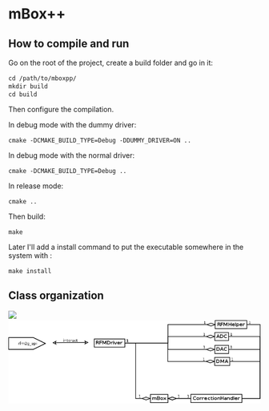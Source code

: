 
# mBox++

## How to compile and run

Go on the root of the project, create a build folder and go in it:

    cd /path/to/mboxpp/
    mkdir build
    cd build

Then configure the compilation.

In debug mode with the dummy driver:

    cmake -DCMAKE_BUILD_TYPE=Debug -DDUMMY_DRIVER=ON ..

In debug mode with the normal driver:

    cmake -DCMAKE_BUILD_TYPE=Debug ..

In release mode:

    cmake ..

Then build:

    make

Later I'll add a install command to put the executable somewhere in the system with
:

    make install


 

## Class organization

<!-- 
    1st link is for Doxygen
    2nd for gitlab/github/direct markdown
--> 
![ ](../img/classDiagram.png "Diagramme")
![ ](doc/img/classDiagram.png "Diagramme")
